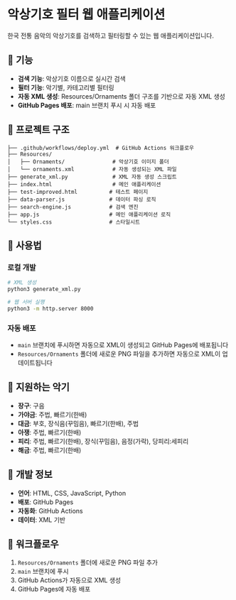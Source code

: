 # 악상기호 필터 웹 애플리케이션

한국 전통 음악의 악상기호를 검색하고 필터링할 수 있는 웹 애플리케이션입니다.

## 🚀 기능

- **검색 기능**: 악상기호 이름으로 실시간 검색
- **필터 기능**: 악기별, 카테고리별 필터링
- **자동 XML 생성**: Resources/Ornaments 폴더 구조를 기반으로 자동 XML 생성
- **GitHub Pages 배포**: main 브랜치 푸시 시 자동 배포

## 📁 프로젝트 구조

```
├── .github/workflows/deploy.yml  # GitHub Actions 워크플로우
├── Resources/
│   ├── Ornaments/               # 악상기호 이미지 폴더
│   └── ornaments.xml            # 자동 생성되는 XML 파일
├── generate_xml.py              # XML 자동 생성 스크립트
├── index.html                   # 메인 애플리케이션
├── test-improved.html          # 테스트 페이지
├── data-parser.js              # 데이터 파싱 로직
├── search-engine.js            # 검색 엔진
├── app.js                      # 메인 애플리케이션 로직
└── styles.css                  # 스타일시트
```

## 🔧 사용법

### 로컬 개발
```bash
# XML 생성
python3 generate_xml.py

# 웹 서버 실행
python3 -m http.server 8000
```

### 자동 배포
- `main` 브랜치에 푸시하면 자동으로 XML이 생성되고 GitHub Pages에 배포됩니다
- `Resources/Ornaments` 폴더에 새로운 PNG 파일을 추가하면 자동으로 XML이 업데이트됩니다

## 🎯 지원하는 악기

- **장구**: 구음
- **가야금**: 주법, 빠르기(한배)
- **대금**: 부호, 장식음(꾸밈음), 빠르기(한배), 주법
- **아쟁**: 주법, 빠르기(한배)
- **피리**: 주법, 빠르기(한배), 장식(꾸밈음), 음정(가락), 당피리:세피리
- **해금**: 주법, 빠르기(한배)

## 📝 개발 정보

- **언어**: HTML, CSS, JavaScript, Python
- **배포**: GitHub Pages
- **자동화**: GitHub Actions
- **데이터**: XML 기반

## 🔄 워크플로우

1. `Resources/Ornaments` 폴더에 새로운 PNG 파일 추가
2. `main` 브랜치에 푸시
3. GitHub Actions가 자동으로 XML 생성
4. GitHub Pages에 자동 배포